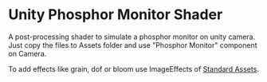 # Unity Phosphor Monitor Shader 
A post-processing shader to simulate a phosphor monitor on unity camera. 
Just copy the files to Assets folder and use "Phosphor Monitor" component on Camera.
 
To add effects like grain, dof or bloom use ImageEffects of [Standard Assets](https://www.assetstore.unity3d.com/en/#!/content/32351).
